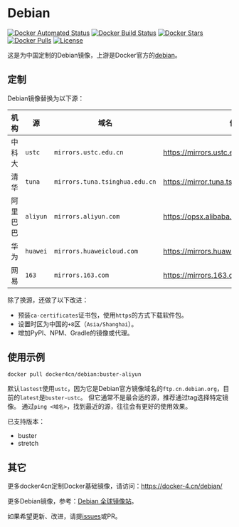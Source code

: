 # Debian

[![Docker Automated Status](https://img.shields.io/docker/cloud/automated/docker4cn/debian.svg)](https://hub.docker.com/r/docker4cn/debian/builds/)
[![Docker Build Status](https://img.shields.io/docker/cloud/build/docker4cn/debian.svg)](https://hub.docker.com/r/docker4cn/debian/builds/)
[![Docker Stars](https://img.shields.io/docker/stars/docker4cn/debian.svg)](https://hub.docker.com/r/docker4cn/debian/)
[![Docker Pulls](https://img.shields.io/docker/pulls/docker4cn/debian.svg)](https://hub.docker.com/r/docker4cn/debian/)
[![License](https://img.shields.io/github/license/docker4cn/debian.svg)](https://github.com/yanqd0/docker4cn/debian/master/LICENSE)

这是为中国定制的Debian镜像，上游是Docker官方的[debian](https://hub.docker.com/_/debian)。

## 定制

Debian镜像替换为以下源：

| 机构     | 源       | 域名                           | 信息链接                                           |
| ----     | --       | ----                           | --------                                           |
| 中科大   | `ustc`   | `mirrors.ustc.edu.cn`          | <https://mirrors.ustc.edu.cn/repogen/>             |
| 清华     | `tuna`   | `mirrors.tuna.tsinghua.edu.cn` | <https://mirror.tuna.tsinghua.edu.cn/help/debian/> |
| 阿里巴巴 | `aliyun` | `mirrors.aliyun.com`           | <https://opsx.alibaba.com/mirror>                  |
| 华为     | `huawei` | `mirrors.huaweicloud.com`      | <https://mirrors.huaweicloud.com/>                 |
| 网易     | `163`    | `mirrors.163.com`              | <https://mirrors.163.com/>                         |

除了换源，还做了以下改进：

- 预装`ca-certificates`证书包，使用`https`的方式下载软件包。
- 设置时区为中国的`+8`区（`Asia/Shanghai`）。
- 增加PyPI、NPM、Gradle的镜像或代理。

## 使用示例

```sh
docker pull docker4cn/debian:buster-aliyun
```

默认`lastest`使用`ustc`，因为它是Debian官方镜像域名的`ftp.cn.debian.org`，目前的`latest`是`buster-ustc`。
但它通常不是最合适的源，推荐通过tag选择特定镜像。
通过`ping <域名>`，找到最近的源，往往会有更好的使用效果。

已支持版本：

- buster
- stretch

## 其它

更多docker4cn定制Docker基础镜像，请访问：<https://docker-4.cn/debian/>

更多Debian镜像，参考：[Debian 全球镜像站](https://www.debian.org/mirror/list.zh-cn.html)。

如果希望更新、改进，请提[issues]或PR。

[issues]:https://github.com/docker4cn/debian/issues/new
